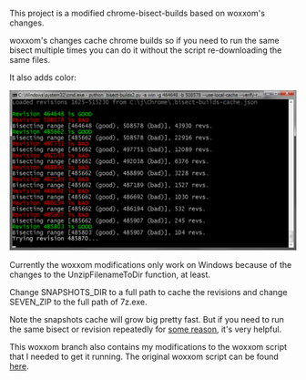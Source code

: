 This project is a modified chrome-bisect-builds based on woxxom's changes.

woxxom's changes cache chrome builds so if you need to run the same bisect
multiple times you can do it without the script re-downloading the same files.

It also adds color:

[![color](screenshots/color.png?raw=true)](screenshots/color.png?raw=true)

Currently the woxxom modifications only work on Windows because of the changes
to the UnzipFilenameToDir function, at least.

Change SNAPSHOTS_DIR to a full path to cache the revisions and change SEVEN_ZIP
to the full path of 7z.exe.

Note the snapshots cache will grow big pretty fast. But if you need to run
the same bisect or revision repeatedly for
[some reason](https://bugs.chromium.org/p/chromium/issues/detail?id=770054#),
it's very helpful.

This woxxom branch also contains my modifications to the woxxom script that I
needed to get it running. The original woxxom script can be found
[here](https://bugs.chromium.org/p/chromium/issues/detail?id=783353#c3).
